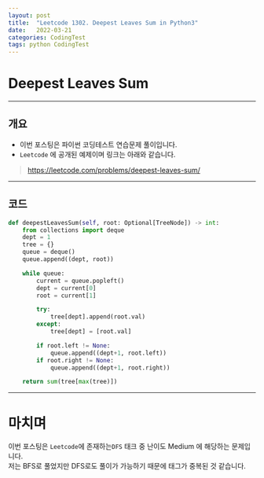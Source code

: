 ```yaml
---
layout: post
title:  "Leetcode 1302. Deepest Leaves Sum in Python3"
date:   2022-03-21
categories: CodingTest
tags: python CodingTest
---
```

# Deepest Leaves Sum
---

## 개요

* 이번 포스팅은 파이썬 코딩테스트 연습문제 풀이입니다.
* `Leetcode` 에 공개된 예제이며 링크는 아래와 같습니다.

> <https://leetcode.com/problems/deepest-leaves-sum/>
    
---
    
## 코드

```python
def deepestLeavesSum(self, root: Optional[TreeNode]) -> int:
    from collections import deque
    dept = 1
    tree = {}
    queue = deque()
    queue.append((dept, root))

    while queue:
        current = queue.popleft()
        dept = current[0]
        root = current[1]

        try:
            tree[dept].append(root.val)
        except:
            tree[dept] = [root.val]

        if root.left != None:
            queue.append((dept+1, root.left))
        if root.right != None:
            queue.append((dept+1, root.right))

    return sum(tree[max(tree)])
```

---
# 마치며
이번 포스팅은 `Leetcode`에 존재하는`DFS` 태크 중 난이도 Medium 에 해당하는 문제입니다.  
저는 BFS로 풀었지만 DFS로도 풀이가 가능하기 때문에 태그가 중복된 것 같습니다.  